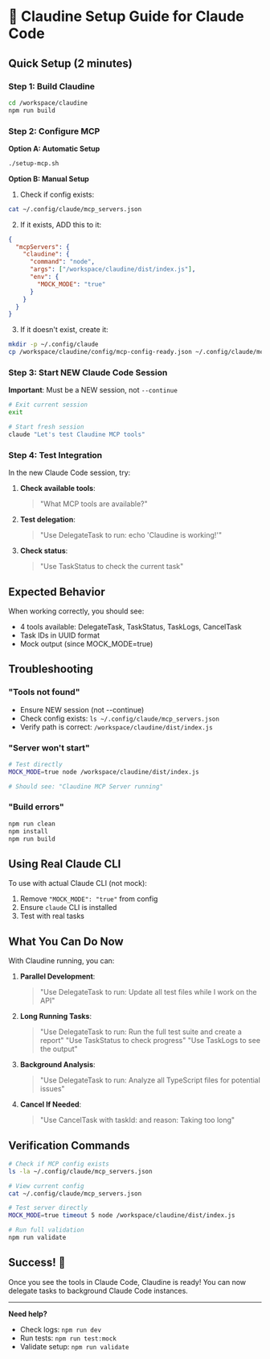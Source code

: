 # 🚀 Claudine Setup Guide for Claude Code

## Quick Setup (2 minutes)

### Step 1: Build Claudine
```bash
cd /workspace/claudine
npm run build
```

### Step 2: Configure MCP

**Option A: Automatic Setup**
```bash
./setup-mcp.sh
```

**Option B: Manual Setup**

1. Check if config exists:
```bash
cat ~/.config/claude/mcp_servers.json
```

2. If it exists, ADD this to it:
```json
{
  "mcpServers": {
    "claudine": {
      "command": "node",
      "args": ["/workspace/claudine/dist/index.js"],
      "env": {
        "MOCK_MODE": "true"
      }
    }
  }
}
```

3. If it doesn't exist, create it:
```bash
mkdir -p ~/.config/claude
cp /workspace/claudine/config/mcp-config-ready.json ~/.config/claude/mcp_servers.json
```

### Step 3: Start NEW Claude Code Session

**Important**: Must be a NEW session, not `--continue`
```bash
# Exit current session
exit

# Start fresh session
claude "Let's test Claudine MCP tools"
```

### Step 4: Test Integration

In the new Claude Code session, try:

1. **Check available tools**:
   > "What MCP tools are available?"

2. **Test delegation**:
   > "Use DelegateTask to run: echo 'Claudine is working!'"

3. **Check status**:
   > "Use TaskStatus to check the current task"

## Expected Behavior

When working correctly, you should see:
- 4 tools available: DelegateTask, TaskStatus, TaskLogs, CancelTask
- Task IDs in UUID format
- Mock output (since MOCK_MODE=true)

## Troubleshooting

### "Tools not found"
- Ensure NEW session (not --continue)
- Check config exists: `ls ~/.config/claude/mcp_servers.json`
- Verify path is correct: `/workspace/claudine/dist/index.js`

### "Server won't start"
```bash
# Test directly
MOCK_MODE=true node /workspace/claudine/dist/index.js

# Should see: "Claudine MCP Server running"
```

### "Build errors"
```bash
npm run clean
npm install
npm run build
```

## Using Real Claude CLI

To use with actual Claude CLI (not mock):

1. Remove `"MOCK_MODE": "true"` from config
2. Ensure `claude` CLI is installed
3. Test with real tasks

## What You Can Do Now

With Claudine running, you can:

1. **Parallel Development**:
   > "Use DelegateTask to run: Update all test files while I work on the API"

2. **Long Running Tasks**:
   > "Use DelegateTask to run: Run the full test suite and create a report"
   > "Use TaskStatus to check progress"
   > "Use TaskLogs to see the output"

3. **Background Analysis**:
   > "Use DelegateTask to run: Analyze all TypeScript files for potential issues"

4. **Cancel If Needed**:
   > "Use CancelTask with taskId: <id> and reason: Taking too long"

## Verification Commands

```bash
# Check if MCP config exists
ls -la ~/.config/claude/mcp_servers.json

# View current config
cat ~/.config/claude/mcp_servers.json

# Test server directly
MOCK_MODE=true timeout 5 node /workspace/claudine/dist/index.js

# Run full validation
npm run validate
```

## Success! 🎉

Once you see the tools in Claude Code, Claudine is ready!
You can now delegate tasks to background Claude Code instances.

---

**Need help?** 
- Check logs: `npm run dev`
- Run tests: `npm run test:mock`
- Validate setup: `npm run validate`